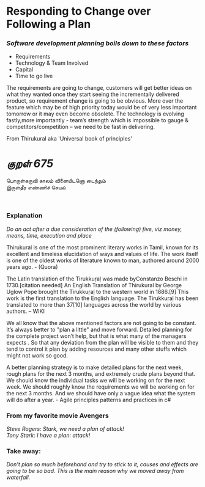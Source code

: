 # Responding to Change over Following a Plan

### *Software development planning boils down to these factors*

- Requirements
- Technology & Team Involved
- Capital
- Time to go live  

The requirements are going to change, customers will get better ideas 
on what they wanted once they start seeing the incrementally delivered product, 
so requirement change is going to be obvious.
More over the feature which may be of high priority today would be of
very less important tomorrow or it may even become obsolete.
The technology is evolving fastly,more importantly -
team’s strength which is impossible to gauge & competitors/competition
– we need to be fast in delivering.

From Thirukural aka 'Universal book of principles'

# *குறள் 675*

பொருள்கருவி காலம் வினையிடனொ டைந்தும்  
இருள்தீர எண்ணிச் செயல்

<br>

### Explanation
*Do an act after a due consideration of the (following) five, viz money, means, time, execution and place*

Thirukural is one of the most prominent literary works in Tamil, known for its excellent and timeless elucidation of ways and values of life. The work itself is one of the oldest works of literature known to man, authored around 2000 years ago. - (Quora)

The Latin translation of the Tirukkuṛaḷ was made byConstanzo Beschi in 1730.[citation needed] An English Translation of Thirukural by George Uglow Pope brought the Tirukkuṛaḷ to the western world in 1886.[9] This work is the first translation to the English language. The Tirukkuṛaḷ has been translated to more than 37[10] languages across the world by various authors. – WIKI

We all know that the above mentioned factors are not going to be constant. It’s always better to "plan a little" and move forward. Detailed planning for the complete project won’t help, but that is what many of the managers expects . So that any deviation from the plan will be visible to them and they tend to control it plan by adding resources and many other stuffs which might not work so good.

A better planning strategy is to make detailed plans for the next week, rough plans for the next 3 months, and extremely crude plans beyond that. We should know the individual tasks we will be working on for the next week. We should roughly know the requirements we will be working on for the next 3 months. And we should have only a vague idea what the system will do after a year.      - Agile principles patterns and practices in c#

### From my favorite movie Avengers
*Steve Rogers: Stark, we need a plan of attack!  
Tony Stark: I have a plan: attack!*

### Take away:
*Don’t plan so much beforehand and try to stick to it, causes and effects are going to be so bad. 
This is the main reason why we moved away from waterfall.*